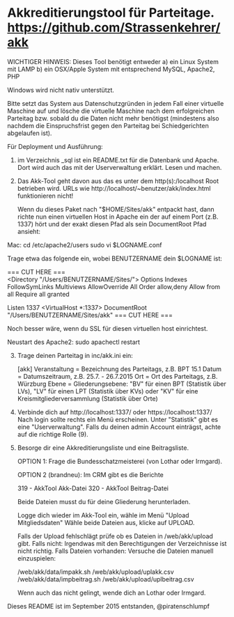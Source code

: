 Akkreditierungstool für Parteitage.
https://github.com/Strassenkehrer/akk
=====================================

WICHTIGER HINWEIS:
Dieses Tool benötigt entweder
  a) ein Linux System mit LAMP
  b) ein OSX/Apple System mit entsprechend MySQL, Apache2, PHP

Windows wird nicht nativ unterstützt.

Bitte setzt das System aus Datenschutzgründen in jedem Fall einer virtuelle 
Maschine auf und lösche die virtuelle Maschine nach dem erfolgreichen Parteitag
bzw. sobald du die Daten nicht mehr benötigst (mindestens also nachdem die
Einspruchsfrist gegen den Parteitag bei Schiedgerichten abgelaufen ist).

Für Deployment und Ausführung:

1. im Verzeichnis _sql ist ein README.txt für die Datenbank und Apache.
   Dort wird auch das mit der Userverwaltung erklärt.
   Lesen und machen.

2. Das Akk-Tool geht davon aus das es unter dem http(s):/localhost Root
   betrieben wird. URLs wie http://localhost/~benutzer/akk/index.html
   funktionieren nicht!
   
   Wenn du dieses Paket nach "$HOME/Sites/akk" entpackt hast, dann 
   richte nun einen virtuellen Host in Apache ein der auf einem Port
   (z.B. 1337) hört und der exakt diesen Pfad als sein DocumentRoot
   Pfad ansieht:
   
 Mac:
   cd /etc/apache2/users
   sudo vi $LOGNAME.conf
   
   Trage etwa das folgende ein, wobei BENUTZERNAME dein $LOGNAME ist:

=== CUT HERE ===   
<Directory "/Users/BENUTZERNAME/Sites/">
Options Indexes FollowSymLinks Multiviews
AllowOverride All
Order allow,deny
Allow from all
Require all granted
</Directory>

Listen 1337
<VirtualHost *:1337>
  DocumentRoot "/Users/BENUTZERNAME/Sites/akk"
</VirtualHost>
=== CUT HERE ===   

   Noch besser wäre, wenn du SSL für diesen virtuellen host einrichtest.
   
   Neustart des Apache2: 
   sudo apachectl restart

3. Trage deinen Parteitag in inc/akk.ini ein:

	[akk]
	Veranstaltung = Bezeichnung des Parteitags, z.B. BPT 15.1
	Datum = Datumszeitraum, z.B. 25.7. - 26.7.2015
	Ort = Ort des Parteitags, z.B. Würzburg
	Ebene = Gliederungsebene: "BV" für einen BPT (Statistik über LVs),
			"LV" für einen LPT (Statistik über KVs)
			oder "KV" für eine Kreismitgliederversammlung (Statistik über Orte)


4. Verbinde dich auf http://localhost:1337/ oder https://localhost:1337/
   Nach login sollte rechts ein Menü erscheinen.
   Unter "Statistik" gibt es eine "Userverwaltung".
   Falls du deinen admin Account einträgst, achte auf die richtige Rolle (9).

5. Besorge dir eine Akkreditierungsliste und eine Beitragsliste.

   OPTION 1: Frage die Bundesschatzmeisterei (von Lothar oder Irmgard).
   
   OPTION 2 (brandneu): Im CRM gibt es die Berichte
   
     319 - AkkTool Akk-Datei
     320 - AkkTool Beitrag-Datei
     
   Beide Dateien musst du für deine Gliederung herunterladen.
   
   Logge dich wieder im Akk-Tool ein, wähle im Menü "Upload Mitgliedsdaten"
   Wähle beide Dateien aus, klicke auf UPLOAD.
   
   Falls der Upload fehlschlägt prüfe ob es Dateien in /web/akk/upload gibt.
   Falls nicht: Irgendwas mit den Berechtigungen der Verzeichnisse ist nicht
                richtig.
   Falls Dateien vorhanden: Versuche die Dateien manuell einzuspielen:
   
      /web/akk/data/impakk.sh /web/akk/upload/uplakk.csv
      /web/akk/data/impbeitrag.sh /web/akk/upload/uplbeitrag.csv

   Wenn auch das nicht gelingt, wende dich an Lothar oder Irmgard.


Dieses README ist im September 2015 entstanden,
@piratenschlumpf